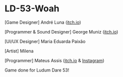 # LD-53-Woah

[Game Designer] André Luna ([itch.io](https://aggl.itch.io/))

[Programmer & Sound Designer] George Muniz ([itch.io](https://kalasmus.itch.io))

[UI/UX Designer] Maria Eduarda Paixão

[Artist] Milena

[Programmer] Mateus Assis ([itch.io](https://mateuzoassis.itch.io) & [Instagram](https://www.instagram.com/mateuzoassis/))

Game done for Ludum Dare 53!


